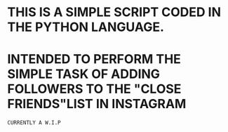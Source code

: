 #  THIS IS A SIMPLE SCRIPT CODED IN THE PYTHON LANGUAGE.
#  INTENDED TO PERFORM THE SIMPLE TASK OF ADDING FOLLOWERS TO THE "CLOSE FRIENDS"LIST IN INSTAGRAM
    CURRENTLY A W.I.P
